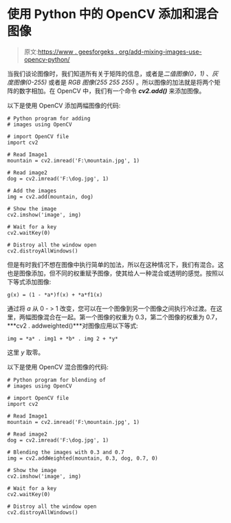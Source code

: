 # 使用 Python 中的 OpenCV 添加和混合图像

> 原文:[https://www . geesforgeks . org/add-mixing-images-use-opencv-python/](https://www.geeksforgeeks.org/addition-blending-images-using-opencv-python/)

当我们谈论图像时，我们知道所有关于矩阵的信息，或者是*二值图像(0，1)* 、*灰度图像(0-255)* 或者是 *RGB 图像(255 255 255)* 。所以图像的加法就是将两个矩阵的数字相加。在 OpenCV 中，我们有一个命令 ***cv2.add()*** 来添加图像。

以下是使用 OpenCV 添加两幅图像的代码:

```
# Python program for adding
# images using OpenCV

# import OpenCV file
import cv2

# Read Image1
mountain = cv2.imread('F:\mountain.jpg', 1)

# Read image2
dog = cv2.imread('F:\dog.jpg', 1)

# Add the images
img = cv2.add(mountain, dog)

# Show the image
cv2.imshow('image', img)

# Wait for a key
cv2.waitKey(0)

# Distroy all the window open
cv2.distroyAllWindows()
```

但是有时我们不想在图像中执行简单的加法，所以在这种情况下，我们有混合。这也是图像添加，但不同的权重赋予图像，使其给人一种混合或透明的感觉。按照以下等式添加图像:

```
g(x) = (1 - *a*)f(x) + *a*f1(x)
```

通过将 *a* 从 0 - > 1 改变，您可以在一个图像到另一个图像之间执行冷过渡。在这里，两幅图像混合在一起。第一个图像的权重为 0.3，第二个图像的权重为 0.7，***cv2 . addweighted()***对图像应用以下等式:

```
img = *a* . img1 + *b* . img 2 + *y*
```

这里 *y* 取零。

以下是使用 OpenCV 混合图像的代码:

```
# Python program for blending of
# images using OpenCV

# import OpenCV file
import cv2

# Read Image1
mountain = cv2.imread('F:\mountain.jpg', 1)

# Read image2
dog = cv2.imread('F:\dog.jpg', 1)

# Blending the images with 0.3 and 0.7
img = cv2.addWeighted(mountain, 0.3, dog, 0.7, 0)

# Show the image
cv2.imshow('image', img)

# Wait for a key
cv2.waitKey(0)

# Distroy all the window open
cv2.distroyAllWindows()
```